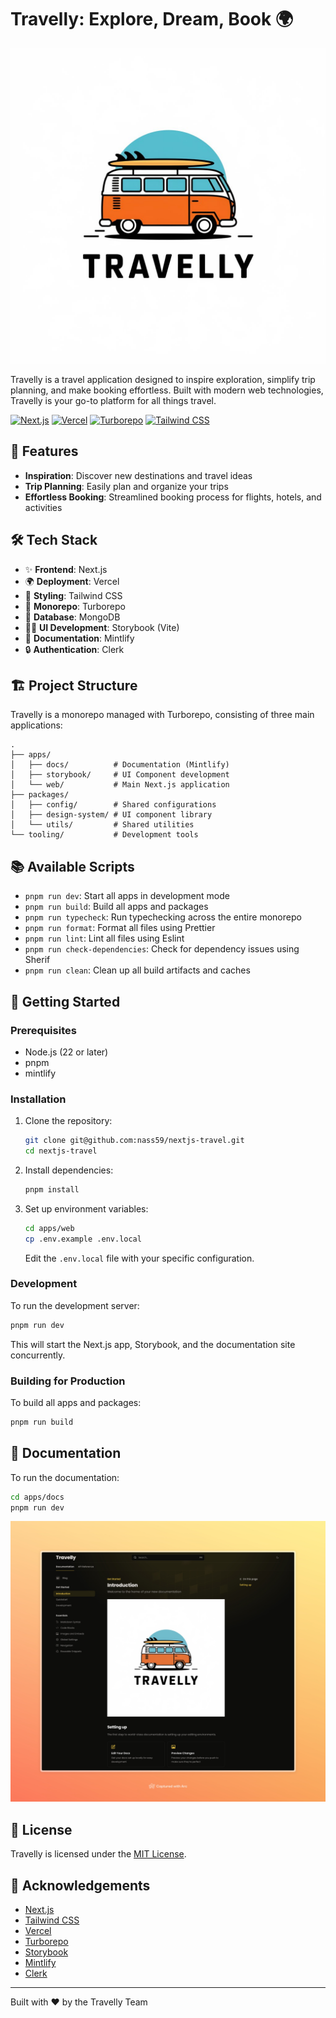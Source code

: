 # Travelly: Explore, Dream, Book 🌍

![Travelly Logo](static/hero.jpg)

Travelly is a travel application designed to inspire exploration, simplify trip planning, and make booking effortless. Built with modern web technologies, Travelly is your go-to platform for all things travel.

[![Next.js](https://img.shields.io/badge/Next.js-000000?style=for-the-badge&logo=next.js&logoColor=white)](https://nextjs.org/)
[![Vercel](https://img.shields.io/badge/Vercel-000000?style=for-the-badge&logo=vercel&logoColor=white)](https://vercel.com/)
[![Turborepo](https://img.shields.io/badge/Turborepo-EF4444?style=for-the-badge&logo=turborepo&logoColor=white)](https://turbo.build/)
[![Tailwind CSS](https://img.shields.io/badge/Tailwind_CSS-38B2AC?style=for-the-badge&logo=tailwind-css&logoColor=white)](https://tailwindcss.com/)

## 🚀 Features

- **Inspiration**: Discover new destinations and travel ideas
- **Trip Planning**: Easily plan and organize your trips
- **Effortless Booking**: Streamlined booking process for flights, hotels, and activities

## 🛠️ Tech Stack

- ✨ **Frontend**: Next.js
- 🌍 **Deployment**: Vercel
- 🎨 **Styling**: Tailwind CSS
- 🚀 **Monorepo**: Turborepo
- 🌱 **Database**: MongoDB
- 👨‍🎨 **UI Development**: Storybook (Vite)
- 🍵 **Documentation**: Mintlify
- 🔒 **Authentication**: Clerk

## 🏗️ Project Structure

Travelly is a monorepo managed with Turborepo, consisting of three main applications:

```
.
├── apps/
│   ├── docs/          # Documentation (Mintlify)
│   ├── storybook/     # UI Component development
│   └── web/           # Main Next.js application
├── packages/
│   ├── config/        # Shared configurations
│   ├── design-system/ # UI component library
│   └── utils/         # Shared utilities
└── tooling/           # Development tools
```

## 📚 Available Scripts

- `pnpm run dev`: Start all apps in development mode
- `pnpm run build`: Build all apps and packages
- `pnpm run typecheck`: Run typechecking across the entire monorepo
- `pnpm run format`: Format all files using Prettier
- `pnpm run lint`: Lint all files using Eslint
- `pnpm run check-dependencies`: Check for dependency issues using Sherif
- `pnpm run clean`: Clean up all build artifacts and caches

## 🚦 Getting Started

### Prerequisites

- Node.js (22 or later)
- pnpm
- mintlify

### Installation

1. Clone the repository:

   ```bash
   git clone git@github.com:nass59/nextjs-travel.git
   cd nextjs-travel
   ```

2. Install dependencies:

   ```bash
   pnpm install
   ```

3. Set up environment variables:
   ```bash
   cd apps/web
   cp .env.example .env.local
   ```
   Edit the `.env.local` file with your specific configuration.

### Development

To run the development server:

```bash
pnpm run dev
```

This will start the Next.js app, Storybook, and the documentation site concurrently.

### Building for Production

To build all apps and packages:

```bash
pnpm run build
```

## 📖 Documentation

To run the documentation:

```bash
cd apps/docs
pnpm run dev
```

![Travelly Logo](static/doc.jpeg)

## 📝 License

Travelly is licensed under the [MIT License](LICENSE).

## 🙏 Acknowledgements

- [Next.js](https://nextjs.org/)
- [Tailwind CSS](https://tailwindcss.com/)
- [Vercel](https://vercel.com/)
- [Turborepo](https://turbo.build/)
- [Storybook](https://storybook.js.org/)
- [Mintlify](https://mintlify.com/)
- [Clerk](https://clerk.com/)

---

Built with ❤️ by the Travelly Team
